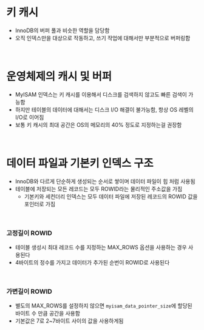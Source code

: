 # 키 캐시

- InnoDB의 버퍼 풀과 비슷한 역할을 담당함
- 오직 인덱스만을 대상으로 작동하고, 쓰기 작업에 대해서만 부분적으로 버퍼링함

<br/>

# 운영체제의 캐시 및 버퍼

- MyISAM 인덱스는 키 캐시를 이용해서 디스크를 검색하지 않고도 빠른 검색이 가능함
- 하지만 테이블의 데이터에 대해서는 디스크 I/O 해결이 불가능함, 항상 OS 레벨의 I/O로 이어짐
- 보통 키 캐시의 최대 공간은 OS의 메모리의 40% 정도로 지정하는걸 권장함

<br/>

# 데이터 파일과 기본키 인덱스 구조

- InnoDB와 다르게 단순하게 생성되는 순서로 쌓이며 데이터 파일이 힙 처럼 사용됨
- 테이블에 저장되는 모든 레코드는 모두 ROWID라는 물리적인 주소값을 가짐
  - 기본키와 세컨더리 인덱스는 모두 데이터 파일에 저장된 레코드의 ROWID 값을 포인터로 가짐

<br/>

### 고정길이 ROWID

- 테이블 생성시 최대 레코드 수를 지정하는 MAX_ROWS 옵션을 사용하는 경우 사용된다
- 4바이트의 정수를 가지고 데이터가 추가된 순번이 ROWID로 사용된다

<br/>

### 가변길이 ROWID

- 별도의 MAX_ROWS를 설정하지 않으면 `myisam_data_pointer_size`에 할당된 바이트 수 만큼 공간을 사용함
- 기본값은 7로 2~7바이트 사이의 값을 사용하게됨
